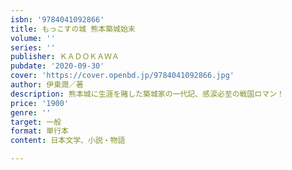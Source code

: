 ```yaml
---
isbn: '9784041092866'
title: もっこすの城 熊本築城始末
volume: ''
series: ''
publisher: ＫＡＤＯＫＡＷＡ
pubdate: '2020-09-30'
cover: 'https://cover.openbd.jp/9784041092866.jpg'
author: 伊東潤／著
description: 熊本城に生涯を賭した築城家の一代記、感涙必至の戦国ロマン！
price: '1900'
genre: ''
target: 一般
format: 単行本
content: 日本文学、小説・物語

---
```

